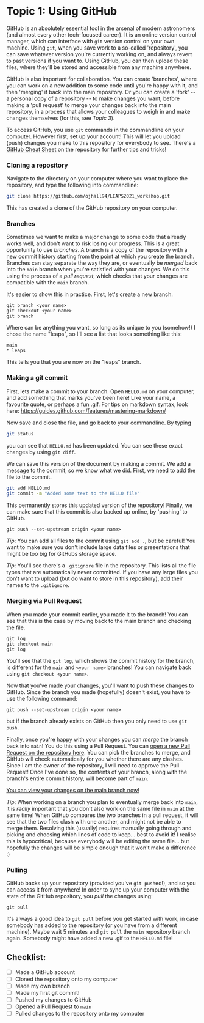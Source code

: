 # Topic 1: Using GitHub
GitHub is an absolutely essential tool in the arsenal of modern astronomers (and almost every other tech-focused career). It is an online version control manager, which can interface with `git` version control on your own machine. Using `git`, when you save work to a so-called 'repository', you can save whatever version you're currently working on, and always revert to past versions if you want to. Using GitHub, you can then upload these files, where they'll be stored and accessible from any machine anywhere.

GitHub is also important for collaboration. You can create 'branches', where you can work on a new addition to some code until you're happy with it, and then 'merging' it back into the main repository. Or you can create a 'fork' -- a personal copy of a repository -- to make changes you want, before making a 'pull request' to merge your changes back into the main repository, in a process that allows your colleagues to weigh in and make changes themselves (for this, see *Topic 3*).

To access GitHub, you use `git` commands in the commandline on your computer. However first, set up your account! This will let you upload (push) changes you make to this repository for everybody to see. There's a [GitHub Cheat Sheet](https://github.com/ojhall94/LEAPS2021/blob/main/git-cheat-sheet.pdf) on the repository for further tips and tricks!

### Cloning a repository
Navigate to the directory on your computer where you want to place the repository, and type the following into commandline:

```bash
git clone https://github.com/ojhall94/LEAPS2021_workshop.git
```

This has created a clone of the GitHub repository on your computer.

### Branches

Sometimes we want to make a major change to some code that already works well, and don't want to risk losing our progress. This is a great opportunity to use *branches*. A branch is a copy of the repository with a new commit history starting from the point at which you create the branch. Branches can stay separate the way they are, or eventually be *merged* back into the `main` branch when you're satisfied with your changes. We do this using the process of a *pull request*, which checks that your changes are compatible with the `main` branch.

It's easier to show this in practice. First, let's create a new branch.

```
git branch <your name>
git checkout <your name>
git branch
```

Where <your name> can be anything you want, so long as its unique to you (somehow!)
I chose the name "leaps", so I'll see a list that looks something like this:

```
main
* leaps
```

This tells you that you are now on the "leaps" branch.

### Making a git commit
First, lets make a commit to your branch. Open `HELLO.md` on your computer, and add something that marks you've been here! Like your name, a favourite quote, or perhaps a fun .gif. For tips on markdown syntax, look here: https://guides.github.com/features/mastering-markdown/

Now save and close the file, and go back to your commandline. By typing

```bash
git status
```

you can see that `HELLO.md` has been updated. You can see these exact changes by using `git diff`.

We can save this version of the document by making a commit. We add a message to the commit, so we know what we did. First, we need to add the file to the commit.

```bash
git add HELLO.md
git commit -m "Added some text to the HELLO file"
```

This permanently stores this updated version of the repository! Finally, we can make sure that this commit is also backed up online, by 'pushing' to GitHub.

```
git push --set-upstream origin <your name>
```

*Tip*: You can add all files to the commit using `git add .`, but be careful! You want to make sure you don't include large data files or presentations that might be too big for GitHubs storage space.

*Tip*: You'll see there's a `.gitignore` file in the repository. This lists all the file types that are automatically never committed. If you have any large files you don't want to upload (but do want to store in this repository), add their names to the `.gitignore`.

### Merging via Pull Request

When you made your commit earlier, you made it to the <your name> branch! You can see that this is the case by moving back to the main branch and checking the file.

```
git log
git checkout main
git log
```

You'll see that the `git log`, which shows the commit history for the branch, is different for the `main` and `<your name>` branches! You can navigate back using `git checkout <your name>`.

Now that you've made your changes, you'll want to push these changes to GitHub.  Since the branch you made (hopefully) doesn't exist, you have to use the following command:

```
git push --set-upstream origin <your name>
```

but if the branch already exists on GitHub then you only need to use `git push`.

Finally, once you're happy with your changes you can *merge* the branch back into `main`! You do this using a Pull Request. You can [open a new Pull Request on the repository here](https://github.com/ojhall94/LEAPS2021_workshop/compare). You can pick the branches to merge, and GitHub will check automatically for you whether there are any clashes. Since I am the owner of the repository, I will need to approve the Pull Request! Once I've done so, the contents of your branch, along with the branch's entire commit history, will become part of `main`.

[You can view your changes on the main branch now!](https://github.com/ojhall94/LEAPS2021_workshop/blob/main/1_Using-Github/HELLO.md)

*Tip*: When working on a branch you plan to eventually merge back into `main`, it is *really* important that you don't also work on the same file in `main` at the same time! When GitHub compares the two branches in a pull request, it will see that the two files clash with one another, and might not be able to merge them. Resolving this (usually) requires manually going through and picking and choosing which lines of code to keep... best to avoid it! I realise this is hypocritical, because everybody will be editing the same file... but hopefully the changes will be simple enough that it won't make a difference :)

### Pulling
GitHub backs up your repository (provided you've `git push`ed!), and so you can access it from anywhere! In order to sync up your computer with the state of the GitHub repository, you *pull* the changes using:

```
git pull
```

It's always a good idea to `git pull` before you get started with work, in case somebody has added to the repository (or you have from a different machine). Maybe wait 5 minutes and `git pull` the `main` repository branch again. Somebody might have added a new .gif to the `HELLO.md` file!

## Checklist:
- [ ] Made a GitHub account
- [ ] Cloned the repository onto my computer
- [ ] Made my own branch
- [ ] Made my first git commit!
- [ ] Pushed my changes to GitHub
- [ ] Opened a Pull Request to `main`
- [ ] Pulled changes to the repository onto my computer
